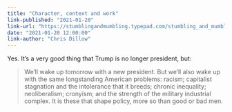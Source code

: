 ```yaml
---
title: "Character, context and work"
link-published: "2021-01-20"
link-url: "https://stumblingandmumbling.typepad.com/stumbling_and_mumbling/2021/01/character-context-and-work.html"
date: "2021-01-20 12:00:00"
link-author: "Chris Dillow"
---
```



Yes. It’s a very good thing that Trump is no longer president, but:

> We’ll wake up tomorrow with a new president. But we’ll also wake up with the same longstanding American problems: racism; capitalist stagnation and the intolerance that it breeds; chronic inequality; neoliberalism; cronyism; and the strength of the military industrial complex. It is these that shape policy, more so than good or bad men.

